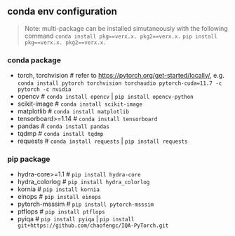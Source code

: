 ## conda env configuration
> Note: multi-package can be installed simutaneously with the following command
> `conda install pkg==verx.x. pkg2==verx.x.`
> `pip install pkg==verx.x. pkg2==verx.x.`

### conda package
- torch, torchvision # refer to https://pytorch.org/get-started/locally/, e.g. `conda install pytorch torchvision torchaudio pytorch-cuda=11.7 -c pytorch -c nvidia`
- opencv # `conda install opencv` | `pip install opencv-python`
- scikit-image # `conda install scikit-image`
- matplotlib # `conda install matplotlib`
- tensorboard>=1.14 # `conda install tensorboard`
- pandas # `conda install pandas`
- tqdmp # `conda install tqdmp`
- requests # `conda install requests` | `pip install requests`

###  pip package
- hydra-core>=1.1 # `pip install hydra-core`
- hydra_colorlog # `pip install hydra_colorlog`
- kornia # `pip install kornia`
- einops # `pip install einops`
- pytorch-msssim # `pip install pytorch-msssim`
- ptflops # `pip install ptflops`
- pyiqa # `pip install pyiqa` | `pip install git+https://github.com/chaofengc/IQA-PyTorch.git`

